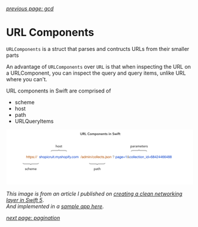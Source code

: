 *[previous page: gcd](https://github.com/RinniSwift/Computer-Science-with-iOS/blob/main/gcd.md)*

# URL Components

`URLComponents` is a struct that parses and contructs URLs from their smaller parts

An advantage of `URLComponents` over `URL` is that when inspecting the URL on a URLComponent, you can inspect the query and query items, unlike URL where you can't.

URL components in Swift are comprised of
- scheme
- host
- path
- URLQueryItems

<img src="/Images/urlComponents.png" width="900"/>

*This image is from an article I published on [creating a clean networking layer in Swift 5](https://medium.com/hackernoon/about-the-networking-layer-in-swift-5-4bb2704a1a4f)*.\
*And implemented in a [sample app here](https://github.com/RinniSwift/NetworkChallenge)*.


*[next page: pagination](https://github.com/RinniSwift/Computer-Science-with-iOS/blob/main/pagination.md)*

